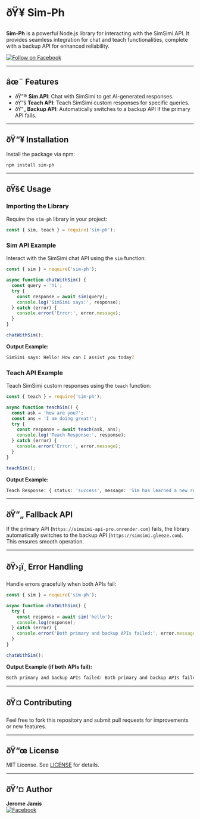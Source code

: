 
# ðŸ¥ **Sim-Ph**  

**Sim-Ph** is a powerful Node.js library for interacting with the SimSimi API. It provides seamless integration for chat and teach functionalities, complete with a backup API for enhanced reliability.  

[![Follow on Facebook](https://img.shields.io/badge/Follow-Facebook-blue?style=flat-square&logo=facebook)](https://www.facebook.com/JeromeExpertise)  

---

## âœ¨ **Features**  
- ðŸ”® **Sim API**: Chat with SimSimi to get AI-generated responses.  
- ðŸ“š **Teach API**: Teach SimSimi custom responses for specific queries.  
- ðŸ”„ **Backup API**: Automatically switches to a backup API if the primary API fails.  

---

## ðŸ“¥ **Installation**  

Install the package via npm:  

```bash  
npm install sim-ph  
```  

---

## ðŸš€ **Usage**  

### Importing the Library  

Require the `sim-ph` library in your project:  

```javascript  
const { sim, teach } = require('sim-ph');  
```  

### Sim API Example  

Interact with the SimSimi chat API using the `sim` function:  

```javascript  
const { sim } = require('sim-ph');  

async function chatWithSim() {  
  const query = 'hi';  
  try {  
    const response = await sim(query);  
    console.log('SimSimi says:', response);  
  } catch (error) {  
    console.error('Error:', error.message);  
  }  
}  

chatWithSim();  
```  

**Output Example:**  

```bash  
SimSimi says: Hello! How can I assist you today?  
```  

### Teach API Example  

Teach SimSimi custom responses using the `teach` function:  

```javascript  
const { teach } = require('sim-ph');  

async function teachSim() {  
  const ask = 'how are you?';  
  const ans = 'I am doing great!';  
  try {  
    const response = await teach(ask, ans);  
    console.log('Teach Response:', response);  
  } catch (error) {  
    console.error('Error:', error.message);  
  }  
}  

teachSim();  
```  

**Output Example:**  

```bash  
Teach Response: { status: 'success', message: 'Sim has learned a new response!' }  
```  

---

## ðŸ”„ **Fallback API**  

If the primary API (`https://simsimi-api-pro.onrender.com`) fails, the library automatically switches to the backup API (`https://simsimi.gleeze.com`). This ensures smooth operation.  

---

## ðŸ›¡ï¸ **Error Handling**  

Handle errors gracefully when both APIs fail:  

```javascript  
const { sim } = require('sim-ph');  

async function chatWithSim() {  
  try {  
    const response = await sim('hello');  
    console.log(response);  
  } catch (error) {  
    console.error('Both primary and backup APIs failed:', error.message);  
  }  
}  

chatWithSim();  
```  

**Output Example (if both APIs fail):**  

```bash  
Both primary and backup APIs failed: Both primary and backup APIs failed  
```  

---

## ðŸ¤ **Contributing**  

Feel free to fork this repository and submit pull requests for improvements or new features.  

---

## ðŸ“œ **License**  

MIT License. See [LICENSE](LICENSE) for details.  

---

## ðŸ‘¤ **Author**  

**Jerome Jamis**  
[![Facebook](https://img.shields.io/badge/Facebook-Jerome-blue?style=flat-square&logo=facebook)](https://www.facebook.com/JeromeExpertise)  
